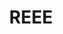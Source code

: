 ---
title: "REEE"
description: "Une description de notre entreprise"
layout: resp
keywords: "service keywords"
slug: "reee"
img: "service3.jpg"
# SERVICES
service1: "Qu'est-ce qu'on REEE?"
service1_desc: "Un régime enregistré d’épargne-études (REEE) est un moyen d’épargne qui permet à des souscripteurs comme des parents, des grands-parents, des amis et d’autres membres de la famille d’épargner pour les études postsecondaires d’un enfant ou d’autres bénéficiaires. Parallèlement, le marché du travail d’aujourd’hui exige une formation supérieure et des compétences spécialisées. Un REEE est un moyen judicieux d’épargner de façon proactive en vue des études de votre enfant de façon à ce que, lorsqu’il sera prêt à les entreprendre, vous soyez en mesure de l’aider à les financer.
<br></br>
Votre REEE est enregistré auprès de l’Agence du revenu du Canada. Bien que vos cotisations ne soient pas déductibles du revenu imposable, elles continuent de s’accumuler libre d’impôt jusqu’à ce que votre enfant ou d’autres bénéficiaires aient besoin des fonds. Les REEE offrent une caractéristique additionnelle qui les distingue d’autres comptes enregistrés et d’autres portefeuilles sous la forme de subventions gouvernementales."

service2: "Comment un REEE peut-il vous aider à épargner?"

service2_desc: "Ouvrir un REEE peut vous aider à épargner en vue des études de votre enfant, mais ce n’est pas tout. Voici quelques autres avantages que vous obtenez en ouvrant un REEE :
<ul>
<li><strong>Subventions gouvernementales</strong> - Vous obtenez des subventions gouvernementales comme la Subvention canadienne pour l’épargne-études (SCEE) et des subventions provinciales (selon l’endroit où vous vivez) qui ne sont pas disponibles dans un régime enregistré d’épargne-retraite (REEE) ou dans un compte d’épargne libre d’impôt (CELI).</li>
<li><strong>Croissance à impôt différé</strong> - Vous pouvez réaliser un revenu à impôt différé. Ce revenu sera éventuellement imposable aux mains de votre enfant qui, du fait qu’il sera étudiant, ne paiera que peu ou pas d’impôt.</li>
<li><strong>Tranquillité d’esprit</strong> - Vous avez l’assurance de savoir que, lorsque votre enfant sera prêt à entreprendre ses études postsecondaires, vous serez en mesure de l’aider à les financer.</li>
</ul>"

service3: "Recevoir une éducation donne une longueur d’avance"

service3_desc: "Plus que jamais, les marchés du travail canadien et mondial exigent des baccalauréats et des compétences spécialisées d’un niveau postsecondaire.<br></br>
Vérifiez les faits suivants :
<ul>
<li>En 2018, les droits de scolarité ont augmenté de 3,3 pour cent en moyenne dans tout le Canada pour totaliser 6 838 $ par an. Cette hausse a été plus rapide que l’inflation qui s’est chiffrée à 2,24 pour cent — et certaines provinces ont constaté des augmentations encore plus brusques.</li>
<li>Selon un sondage Ipsos de 2017, plus de 75 % des Canadiens diplômés de moins de 40 ans disent regretter d’avoir contracté une dette étudiante. Les données de Statistique Canada indiquent que le diplômé universitaire moyen accumule des dettes de 26 000 $ d’ici la fin de ses études.</li>
</ul>
Parallèlement, le coût des études continue de monter en flèche. Vérifiez quel sera le coût futur d’envoyer vos enfants au collège ou à l’université lorsque le moment sera venu pour eux d’entreprendre leurs études."

# FAQ
question1: "Question 1: Lorem ipsum dolor sit amet, consectetur adipiscing elit."
answer1: "Lorem ipsum dolor sit amet, consectetur adipiscing elit. Aenean rutrum purus sit amet consectetur consequat. Vestibulum pharetra tellus lacus, et ultrices urna scelerisque ut. Class aptent taciti sociosqu ad litora torquent per conubia nostra, per inceptos himenaeos. Phasellus vestibulum enim vitae erat imperdiet semper. "

question2: "Question 2: Lorem ipsum dolor sit amet, consectetur adipiscing elit."
answer2: "Lorem ipsum dolor sit amet, consectetur adipiscing elit. Aenean rutrum purus sit amet consectetur consequat. Vestibulum pharetra tellus lacus, et ultrices urna scelerisque ut. Class aptent taciti sociosqu ad litora torquent per conubia nostra, per inceptos himenaeos. Phasellus vestibulum enim vitae erat imperdiet semper. "

question3: "Question 3: Lorem ipsum dolor sit amet, consectetur adipiscing elit."
answer3: "Lorem ipsum dolor sit amet, consectetur adipiscing elit. Aenean rutrum purus sit amet consectetur consequat. Vestibulum pharetra tellus lacus, et ultrices urna scelerisque ut. Class aptent taciti sociosqu ad litora torquent per conubia nostra, per inceptos himenaeos. Phasellus vestibulum enim vitae erat imperdiet semper. "
---